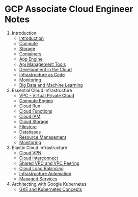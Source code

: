 # GCP Associate Cloud Engineer Notes

1. Introduction
    - [Introduction](01-fundamentals/introduction.md)
    - [Compute](01-fundamentals/compute.md)
    - [Storage](01-fundamentals/storage.md)
    - [Containers](01-fundamentals/containers.md)
    - [App Engine](01-fundamentals/app-engine.md)
    - [Api Management Tools](01-fundamentals/api-management.md)
    - [Development in the Cloud](01-fundamentals/development.md)
    - [Infrastructure as Code](01-fundamentals/iac.md)
    - [Monitoring](01-fundamentals/monitoring.md)
    - [Big Data and Machine Learning](01-fundamentals/big-data-and-ml.md)
2. Essential Cloud Infrastructure
    - [VPC - Virtual Private Cloud](02-essential-infrastructure/vpc.md)
    - [Compute Engine](02-essential-infrastructure/compute-engine.md)
    - [Cloud Run](02-essential-infrastructure/cloud-run.md)
    - [Cloud Functions](02-essential-infrastructure/cloud-functions.md)
    - [Cloud IAM](02-essential-infrastructure/iam.md)
    - [Cloud Storage](02-essential-infrastructure/cloud-storage.md)
    - [Filestore](02-essential-infrastructure/filestore.md)
    - [Databases](02-essential-infrastructure/databases.md)
    - [Resource Management](02-essential-infrastructure/resource-management.md)
    - [Monitoring](02-essential-infrastructure/monitoring.md)
3. Elastic Cloud Infrastructure
    - [Cloud VPN](03-elastic-cloud-infrastructure/cloud-vpn.md)
    - [Cloud Interconnect](03-elastic-cloud-infrastructure/cloud-interconnect.md)
    - [Shared VPC and VPC Peering](03-elastic-cloud-infrastructure/vpc-peering.md)
    - [Cloud Load Balancing](03-elastic-cloud-infrastructure/cloud-load-balancing.md)
    - [Infrastructure Automation](03-elastic-cloud-infrastructure/infrastructure-automation.md)
    - [Managed Services](03-elastic-cloud-infrastructure/managed-services.md)
4. Architecting with Google Kubernetes
    - [GKE and Kubernetes Concepts](04-google-kubernetes-engine/gke.md)

